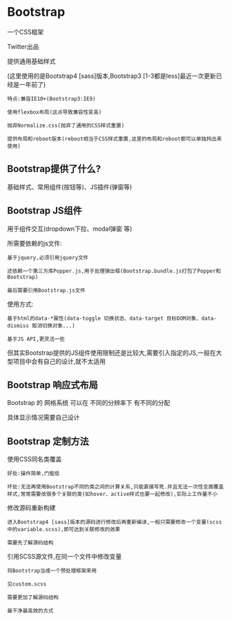 # Bootstrap

一个CSS框架

Twitter出品

提供通用基础样式

(这里使用的是Bootstrap4 [sass]版本,Bootstrap3 [1-3都是less]最近一次更新已经是一年前了)
	
	特点:兼容IE10+(Bootstrap3:IE9)

	使用flexbox布局(这点导致兼容性变高)

	抛弃Normalize.css(抛弃了通用的CSS样式重置)

	提供布局和reboot版本(reboot相当于CSS样式重置,这里的布局和reboot都可以单独拎出来使用)

## Bootstrap提供了什么?

基础样式、常用组件(按钮等)、JS插件(弹窗等)


## Bootstrap JS组件

用于组件交互(dropdown下拉、modal弹窗 等)

所需要依赖的js文件:

	基于jquery,必须引用jquery文件

	还依赖一个第三方库Popper.js,用于处理弹出框(Bootstrap.bundle.js打包了Popper和Bootstrap)

	最后需要引用Bootstrap.js文件

使用方式:

	基于html的data-*属性(data-toggle 切换状态、data-target 目标DOM对象、data-dismiss 取消切换对象...)

	基于JS API,更灵活一些

但其实Bootstrap提供的JS组件使用限制还是比较大,需要引入指定的JS,一般在大型项目中会有自己的设计,就不太适用

## Bootstrap 响应式布局

Bootstrap 的 网格系统 可以在 不同的分辨率下 有不同的分配

具体显示情况需要自己设计

## Bootstrap 定制方法

使用CSS同名类覆盖

	好处:操作简单,门槛低

	坏处:无法再使用Bootstrap不同的类之间的计算关系,只能直接写死.并且无法一次性全面覆盖样式,常常需要改很多个关联的类(如hover、active样式也要一起修改),实际上工作量不小

修改源码重新构建

	进入Bootstrap4 [sass]版本的源码进行修改后再重新编译,一般只需要修改一个变量(scss中的variable.scss),即可达到关联修改的效果

	需要先了解源码结构

引用SCSS源文件,在同一个文件中修改变量

	将Bootstrap当成一个预处理框架来用

	见custom.scss

	需要更加了解源码结构

	最干净最高效的方式




